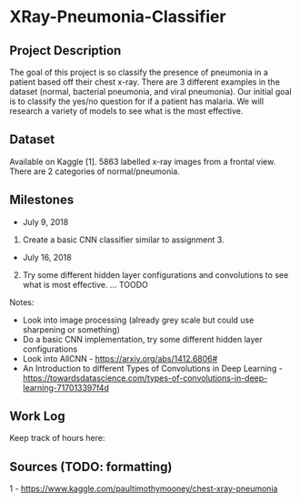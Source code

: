 # XRay-Pneumonia-Classifier

## Project Description
The goal of this project is so classify the presence of pneumonia in a patient based off their chest x-ray. There are 3 different examples in the dataset (normal, bacterial pneumonia, and viral pneumonia). Our initial goal is to classify the yes/no question for if a patient has malaria. We will research a variety of models to see what is the most effective.

## Dataset
Available on Kaggle [1]. 5863 labelled x-ray images from a frontal view. There are 2 categories of normal/pneumonia.

## Milestones
* July 9, 2018
1. Create a basic CNN classifier similar to assignment 3.
* July 16, 2018
2. Try some different hidden layer configurations and convolutions to see what is most effective.
... TOODO

Notes:
* Look into image processing (already grey scale but could use sharpening or something)
* Do a basic CNN implementation, try some different hidden layer configurations
* Look into AllCNN - https://arxiv.org/abs/1412.6806#
* An Introduction to different Types of Convolutions in Deep Learning - https://towardsdatascience.com/types-of-convolutions-in-deep-learning-717013397f4d

## Work Log
Keep track of hours here:

## Sources (TODO: formatting)
1 - https://www.kaggle.com/paultimothymooney/chest-xray-pneumonia
